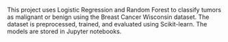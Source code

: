 This project uses Logistic Regression and Random Forest to classify tumors as malignant or benign using the Breast Cancer Wisconsin dataset. The dataset is preprocessed, trained, and evaluated using Scikit-learn. The models are stored in Jupyter notebooks.